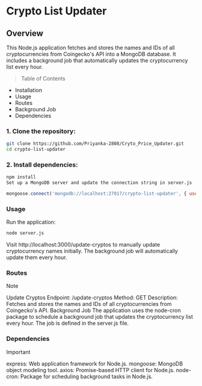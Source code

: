 # Crypto List Updater
## Overview
This Node.js application fetches and stores the names and IDs of all cryptocurrencies from Coingecko's API into a MongoDB database. It includes a background job that automatically updates the cryptocurrency list every hour.

>Table of Contents
- Installation
- Usage
- Routes
- Background Job
- Dependencies

### 1. Clone the repository:

```bash
git clone https://github.com/Priyanka-2808/Cryto_Price_Updater.git
cd crypto-list-updater
```

### 2. Install dependencies:
```bash
npm install
Set up a MongoDB server and update the connection string in server.js
```

```javascript
mongoose.connect('mongodb://localhost:27017/crypto-list-updater', { useNewUrlParser: true, useUnifiedTopology: true });
```

### Usage
Run the application:
```bash
node server.js
```

Visit http://localhost:3000/update-cryptos to manually update cryptocurrency names initially. The background job will automatically update them every hour.

### Routes
> [!NOTE]
> Update Cryptos
> Endpoint: /update-cryptos
> Method: GET
> Description: Fetches and stores the names and IDs of all cryptocurrencies from Coingecko's API.
> Background Job
> The application uses the node-cron package to schedule a background job that updates the cryptocurrency list every hour. The job is defined in the server.js file.

### Dependencies
> [!IMPORTANT]
> express: Web application framework for Node.js.
> mongoose: MongoDB object modeling tool.
> axios: Promise-based HTTP client for Node.js.
> node-cron: Package for scheduling background tasks in Node.js.
